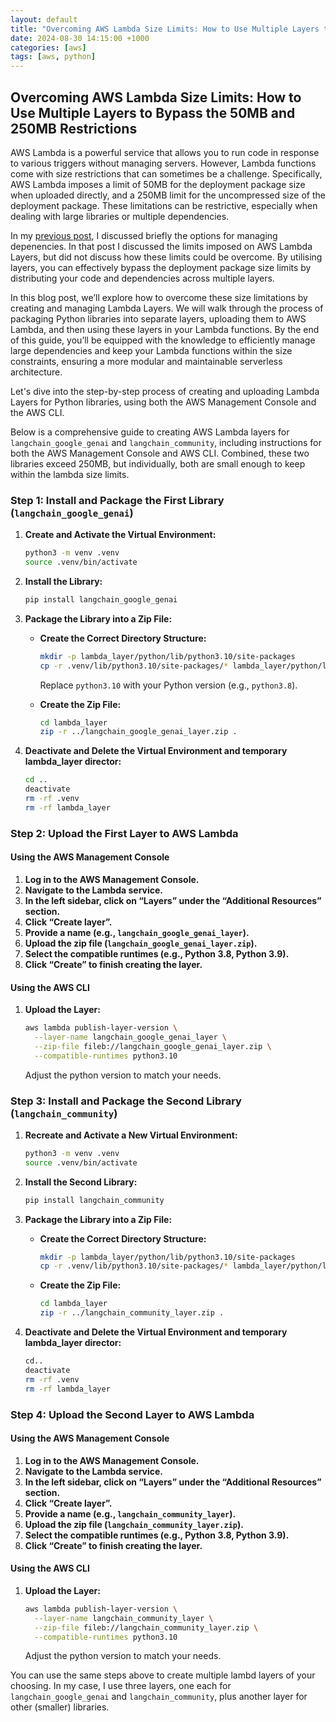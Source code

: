 ```yaml
---
layout: default
title: "Overcoming AWS Lambda Size Limits: How to Use Multiple Layers to Bypass the 50MB and 250MB Restrictions"
date: 2024-08-30 14:15:00 +1000
categories: [aws]
tags: [aws, python]
---
```


## Overcoming AWS Lambda Size Limits: How to Use Multiple Layers to Bypass the 50MB and 250MB Restrictions

AWS Lambda is a powerful service that allows you to run code in response to various triggers without managing servers. However, Lambda functions come with size restrictions that can sometimes be a challenge. Specifically, AWS Lambda imposes a limit of 50MB for the deployment package size when uploaded directly, and a 250MB limit for the uncompressed size of the deployment package. These limitations can be restrictive, especially when dealing with large libraries or multiple dependencies.

In my [previous post](/github/aws/2024/08/28/choosing-the-right-approach-for-aws-lambda-deployment-packages-layers-or-containers.html), I discussed briefly the options for managing depenencies. In that post I discussed the limits imposed on AWS Lambda Layers, but did not discuss how these limits could be overcome. By utilising layers, you can effectively bypass the deployment package size limits by distributing your code and dependencies across multiple layers.

In this blog post, we’ll explore how to overcome these size limitations by creating and managing Lambda Layers. We will walk through the process of packaging Python libraries into separate layers, uploading them to AWS Lambda, and then using these layers in your Lambda functions. By the end of this guide, you’ll be equipped with the knowledge to efficiently manage large dependencies and keep your Lambda functions within the size constraints, ensuring a more modular and maintainable serverless architecture.

Let's dive into the step-by-step process of creating and uploading Lambda Layers for Python libraries, using both the AWS Management Console and the AWS CLI.

Below is a comprehensive guide to creating AWS Lambda layers for `langchain_google_genai` and `langchain_community`, including instructions for both the AWS Management Console and AWS CLI. Combined, these two libraries exceed 250MB, but individually, both are small enough to keep within the lambda size limits.

### Step 1: Install and Package the First Library (`langchain_google_genai`)

1. **Create and Activate the Virtual Environment:**

   ```bash
   python3 -m venv .venv
   source .venv/bin/activate
   ```

2. **Install the Library:**

   ```bash
   pip install langchain_google_genai
   ```

3. **Package the Library into a Zip File:**

   - **Create the Correct Directory Structure:**

     ```bash
     mkdir -p lambda_layer/python/lib/python3.10/site-packages
     cp -r .venv/lib/python3.10/site-packages/* lambda_layer/python/lib/python3.10/site-packages/
     ```

     Replace `python3.10` with your Python version (e.g., `python3.8`).

   - **Create the Zip File:**

     ```bash
     cd lambda_layer
     zip -r ../langchain_google_genai_layer.zip .
     ```

4. **Deactivate and Delete the Virtual Environment and temporary lambda_layer director:**

   ```bash
   cd ..
   deactivate
   rm -rf .venv
   rm -rf lambda_layer
   ```

### Step 2: Upload the First Layer to AWS Lambda

#### Using the AWS Management Console

1. **Log in to the AWS Management Console.**
2. **Navigate to the Lambda service.**
3. **In the left sidebar, click on “Layers” under the “Additional Resources” section.**
4. **Click “Create layer”.**
5. **Provide a name (e.g., `langchain_google_genai_layer`).**
6. **Upload the zip file (`langchain_google_genai_layer.zip`).**
7. **Select the compatible runtimes (e.g., Python 3.8, Python 3.9).**
8. **Click “Create” to finish creating the layer.**

#### Using the AWS CLI

1. **Upload the Layer:**

   ```bash
   aws lambda publish-layer-version \
     --layer-name langchain_google_genai_layer \
     --zip-file fileb://langchain_google_genai_layer.zip \
     --compatible-runtimes python3.10
   ```

   Adjust the python version to match your needs.

### Step 3: Install and Package the Second Library (`langchain_community`)

1. **Recreate and Activate a New Virtual Environment:**

   ```bash
   python3 -m venv .venv
   source .venv/bin/activate
   ```

2. **Install the Second Library:**

   ```bash
   pip install langchain_community
   ```

3. **Package the Library into a Zip File:**

   - **Create the Correct Directory Structure:**

     ```bash
     mkdir -p lambda_layer/python/lib/python3.10/site-packages
     cp -r .venv/lib/python3.10/site-packages/* lambda_layer/python/lib/python3.10/site-packages/
     ```

   - **Create the Zip File:**

     ```bash
     cd lambda_layer
     zip -r ../langchain_community_layer.zip .
     ```

4. **Deactivate and Delete the Virtual Environment and temporary lambda_layer director:**

   ```bash
   cd..
   deactivate
   rm -rf .venv
   rm -rf lambda_layer
   ```

### Step 4: Upload the Second Layer to AWS Lambda

#### Using the AWS Management Console

1. **Log in to the AWS Management Console.**
2. **Navigate to the Lambda service.**
3. **In the left sidebar, click on “Layers” under the “Additional Resources” section.**
4. **Click “Create layer”.**
5. **Provide a name (e.g., `langchain_community_layer`).**
6. **Upload the zip file (`langchain_community_layer.zip`).**
7. **Select the compatible runtimes (e.g., Python 3.8, Python 3.9).**
8. **Click “Create” to finish creating the layer.**

#### Using the AWS CLI

1. **Upload the Layer:**

   ```bash
   aws lambda publish-layer-version \
     --layer-name langchain_community_layer \
     --zip-file fileb://langchain_community_layer.zip \
     --compatible-runtimes python3.10
   ```

   Adjust the python version to match your needs.

You can use the same steps above to create multiple lambd layers of your choosing. In my case, I use three layers, one each for  `langchain_google_genai` and `langchain_community`, plus another layer for other (smaller) libraries.
